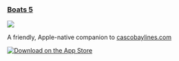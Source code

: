 ### [Boats 5](https://github.com/toddheasley/boats)

[![](https://toddheasley.github.io/boats/boats-mac.png)](https://github.com/toddheasley/boats)

A friendly, Apple-native companion to [cascobaylines.com](https://cascobaylines.com)

[![Download on the App Store](https://toddheasley.github.io/boats/download.svg)](https://apps.apple.com/app/id1152562893)
